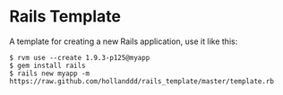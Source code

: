 Rails Template
==============

A template for creating a new Rails application, use it like this:

    $ rvm use --create 1.9.3-p125@myapp
    $ gem install rails
    $ rails new myapp -m https://raw.github.com/hollanddd/rails_template/master/template.rb
